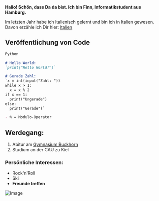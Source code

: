 **Hallo! Schön, dass Da da bist. Ich bin Finn, Informatikstudent aus Hamburg.**

Im letzten Jahr habe ich Italienisch gelernt und bin ich in Italien gewesen.
Davon erzähle ich Dir hier: [Italien](/italy.md)

## Veröffentlichung von Code

```markdown
Python

# Hello World:
`print("Hello World!")`

# Gerade Zahl:
`x = int(input("Zahl: "))
while x > 1:
  x = x % 2
if x == 1:
  print("Ungerade")
else:
  print("Gerade")`

- % = Modulo-Operator
```

## Werdegang:
1. Abitur am [Gymnasium Buckhorn](https://www.buckhorn.de/)
2. Studium an der CAU zu Kiel

### Persönliche Interessen:
- Rock'n'Roll
- Ski
- **Freunde treffen**

![Image](https://user-images.githubusercontent.com/82509399/114862860-54c6ee80-9def-11eb-83bc-847d7ce32aa8.png)

